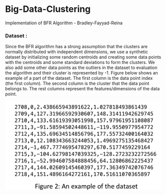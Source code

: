 # Big-Data-Clustering
Implementation of BFR Algorithm - Bradley-Fayyad-Reina

### Dataset : 
Since the BFR algorithm has a strong assumption that the clusters are normally distributed with independent dimensions, we use a synthetic dataset by initializing some random centroids and creating some data points with the centroids and some standard deviations to form the clusters. We also add some other data points as the outliers in the dataset to evaluation the algorithm and their cluster is represented by -1. Figure below shows an example of a part of the dataset. The first column is the data point index (the first column). 
The second column is the cluster that the data point belongs to. The rest columns represent the features/dimensions of the data point.

![Formula](https://github.com/MiloniS-Shah/Big-Data-Clustering/blob/master/input_data.png)
